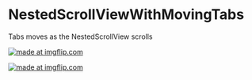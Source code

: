 # NestedScrollViewWithMovingTabs
Tabs moves as the NestedScrollView scrolls

<a href="https://imgflip.com/gif/3p2c5g"><img src="https://i.imgflip.com/3p2c5g.gif" title="made at imgflip.com"/></a>

<a href="https://imgflip.com/gif/3p2cb2"><img src="https://i.imgflip.com/3p2cb2.gif" title="made at imgflip.com"/></a>
